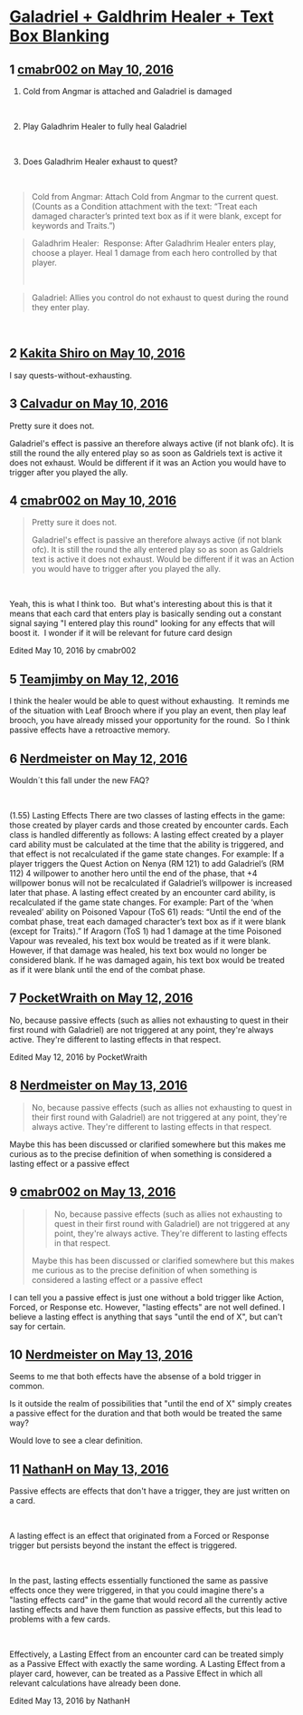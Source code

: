 # [Galadriel + Galdhrim Healer + Text Box Blanking](https://community.fantasyflightgames.com/topic/219625-galadriel-galdhrim-healer-text-box-blanking/)

## 1 [cmabr002 on May 10, 2016](https://community.fantasyflightgames.com/topic/219625-galadriel-galdhrim-healer-text-box-blanking/?do=findComment&comment=2210656)

1) Cold from Angmar is attached and Galadriel is damaged

 

2) Play Galadhrim Healer to fully heal Galadriel

 

3) Does Galadhrim Healer exhaust to quest?

 

> Cold from Angmar: Attach Cold from Angmar to the current quest. (Counts as a Condition attachment with the text: “Treat each damaged character’s printed text box as if it were blank, except for keywords and Traits.”)

> Galadhrim Healer:  Response: After Galadhrim Healer enters play, choose a player. Heal 1 damage from each hero controlled by that player.
> 
>  

> Galadriel: Allies you control do not exhaust to quest during the round they enter play.

 

## 2 [Kakita Shiro on May 10, 2016](https://community.fantasyflightgames.com/topic/219625-galadriel-galdhrim-healer-text-box-blanking/?do=findComment&comment=2210666)

I say quests-without-exhausting.

## 3 [Calvadur on May 10, 2016](https://community.fantasyflightgames.com/topic/219625-galadriel-galdhrim-healer-text-box-blanking/?do=findComment&comment=2210680)

Pretty sure it does not.

Galadriel's effect is passive an therefore always active (if not blank ofc). It is still the round the ally entered play so as soon as Galdriels text is active it does not exhaust. Would be different if it was an Action you would have to trigger after you played the ally.

## 4 [cmabr002 on May 10, 2016](https://community.fantasyflightgames.com/topic/219625-galadriel-galdhrim-healer-text-box-blanking/?do=findComment&comment=2210706)

> Pretty sure it does not.
> 
> Galadriel's effect is passive an therefore always active (if not blank ofc). It is still the round the ally entered play so as soon as Galdriels text is active it does not exhaust. Would be different if it was an Action you would have to trigger after you played the ally.

 

Yeah, this is what I think too.  But what's interesting about this is that it means that each card that enters play is basically sending out a constant signal saying "I entered play this round" looking for any effects that will boost it.  I wonder if it will be relevant for future card design

Edited May 10, 2016 by cmabr002

## 5 [Teamjimby on May 12, 2016](https://community.fantasyflightgames.com/topic/219625-galadriel-galdhrim-healer-text-box-blanking/?do=findComment&comment=2213112)

I think the healer would be able to quest without exhausting.  It reminds me of the situation with Leaf Brooch where if you play an event, then play leaf brooch, you have already missed your opportunity for the round.  So I think passive effects have a retroactive memory.

## 6 [Nerdmeister on May 12, 2016](https://community.fantasyflightgames.com/topic/219625-galadriel-galdhrim-healer-text-box-blanking/?do=findComment&comment=2213354)

Wouldn´t this fall under the new FAQ?

 

(1.55) Lasting Effects
There are two classes of lasting effects in the game: those created by player cards and those created by encounter cards. Each class is handled differently as follows:
A lasting effect created by a player card ability must be calculated at the time that the ability is triggered, and that effect is not recalculated if the game state changes.
For example: If a player triggers the Quest Action on Nenya (RM 121) to add Galadriel’s (RM 112) 4 willpower to another hero until the end of the phase, that +4 willpower bonus will not be recalculated if Galadriel’s willpower is increased later that phase.
A lasting effect created by an encounter card ability, is recalculated if the game state changes.
For example: Part of the ‘when revealed’ ability on Poisoned Vapour (ToS 61) reads: “Until the end of the combat phase, treat each damaged character’s text box as if it were blank (except for Traits).” If Aragorn (ToS 1) had 1 damage at the time Poisoned Vapour was revealed, his text box would be treated as if it were blank. However, if that damage was healed, his text box would no longer be considered blank. If he was damaged again, his text box would be treated as if it were blank until the end of the combat phase.

## 7 [PocketWraith on May 12, 2016](https://community.fantasyflightgames.com/topic/219625-galadriel-galdhrim-healer-text-box-blanking/?do=findComment&comment=2213953)

No, because passive effects (such as allies not exhausting to quest in their first round with Galadriel) are not triggered at any point, they're always active. They're different to lasting effects in that respect.

Edited May 12, 2016 by PocketWraith

## 8 [Nerdmeister on May 13, 2016](https://community.fantasyflightgames.com/topic/219625-galadriel-galdhrim-healer-text-box-blanking/?do=findComment&comment=2215457)

> No, because passive effects (such as allies not exhausting to quest in their first round with Galadriel) are not triggered at any point, they're always active. They're different to lasting effects in that respect.

Maybe this has been discussed or clarified somewhere but this makes me curious as to the precise definition of when something is considered a lasting effect or a passive effect

## 9 [cmabr002 on May 13, 2016](https://community.fantasyflightgames.com/topic/219625-galadriel-galdhrim-healer-text-box-blanking/?do=findComment&comment=2215534)

> > No, because passive effects (such as allies not exhausting to quest in their first round with Galadriel) are not triggered at any point, they're always active. They're different to lasting effects in that respect.
> 
> Maybe this has been discussed or clarified somewhere but this makes me curious as to the precise definition of when something is considered a lasting effect or a passive effect

I can tell you a passive effect is just one without a bold trigger like Action, Forced, or Response etc. However, "lasting effects" are not well defined. I believe a lasting effect is anything that says "until the end of X", but can't say for certain.

## 10 [Nerdmeister on May 13, 2016](https://community.fantasyflightgames.com/topic/219625-galadriel-galdhrim-healer-text-box-blanking/?do=findComment&comment=2215612)

Seems to me that both effects have the absense of a bold trigger in common.

Is it outside the realm of possibilities that "until the end of X" simply creates a passive effect for the duration and that both would be treated the same way?

Would love to see a clear definition.

## 11 [NathanH on May 13, 2016](https://community.fantasyflightgames.com/topic/219625-galadriel-galdhrim-healer-text-box-blanking/?do=findComment&comment=2215761)

Passive effects are effects that don't have a trigger, they are just written on a card.

 

A lasting effect is an effect that originated from a Forced or Response trigger but persists beyond the instant the effect is triggered.

 

In the past, lasting effects essentially functioned the same as passive effects once they were triggered, in that you could imagine there's a "lasting effects card" in the game that would record all the currently active lasting effects and have them function as passive effects, but this lead to problems with a few cards.

 

Effectively, a Lasting Effect from an encounter card can be treated simply as a Passive Effect with exactly the same wording. A Lasting Effect from a player card, however, can be treated as a Passive Effect in which all relevant calculations have already been done.

Edited May 13, 2016 by NathanH

